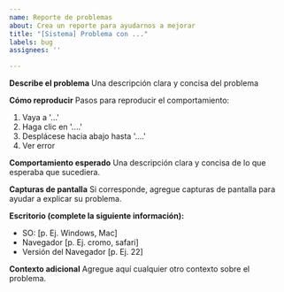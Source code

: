 ```yaml
---
name: Reporte de problemas
about: Crea un reporte para ayudarnos a mejorar
title: "[Sistema] Problema con ..."
labels: bug
assignees: ''

---
```


**Describe el problema**
Una descripción clara y concisa del problema

**Cómo reproducir**
Pasos para reproducir el comportamiento:
1. Vaya a '...'
2. Haga clic en '....'
3. Desplácese hacia abajo hasta '....'
4. Ver error

**Comportamiento esperado**
Una descripción clara y concisa de lo que esperaba que sucediera.

**Capturas de pantalla**
Si corresponde, agregue capturas de pantalla para ayudar a explicar su problema.

**Escritorio (complete la siguiente información):**
 - SO: [p. Ej. Windows, Mac]
 - Navegador [p. Ej. cromo, safari]
 - Versión del Navegador [p. Ej. 22]

**Contexto adicional**
Agregue aquí cualquier otro contexto sobre el problema.
